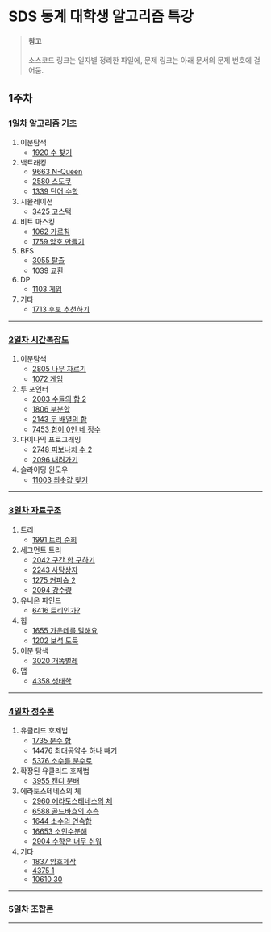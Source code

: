 # SDS 동계 대학생 알고리즘 특강

> #### **참고**
>
> 소스코드 링크는 일자별 정리한 파일에, 문제 링크는 아래 문서의 문제 번호에 걸어둠.



## 1주차

### [1일차 알고리즘 기초][1일차 알고리즘 기초]

1. 이분탐색
   - [1920 수 찾기][1920 수 찾기]
2. 백트래킹
   - [9663 N-Queen][9663 N-Queen]
   - [2580 스도쿠][2580 스도쿠]
   - [1339 단어 수학][1339 단어 수학]
3. 시뮬레이션
   - [3425 고스택][3425 고스택]
4. 비트 마스킹
   - [1062 가르침][1062 가르침]
   - [1759 암호 만들기][1759 암호 만들기]
5. BFS
   - [3055 탈출][3055 탈출]
   - [1039 교환][1039 교환] 
6. DP
   - [1103 게임][1103 게임]
7. 기타
   - [1713 후보 추천하기][1713 후보 추천하기]

---

### [2일차 시간복잡도][2일차 시간복잡도]

1. 이분탐색
   - [2805 나무 자르기][2805 나무 자르기]
   - [1072 게임][1072 게임]
2. 투 포인터
   - [2003 수들의 합 2][2003 수들의 합 2]
   - [1806 부분합][1806 부분합]
   - [2143 두 배열의 합][2143 두 배열의 합]
   - [7453 합이 0인 네 정수][7453 합이 0인 네 정수]
3. 다이나믹 프로그래밍
   - [2748 피보나치 수 2][2748 피보나치 수 2]
   - [2096 내려가기][2096 내려가기]
4. 슬라이딩 윈도우
   - [11003 최솟값 찾기][11003 최솟값 찾기]

---

### [3일차 자료구조][3일차 자료구조]

1. 트리
   - [1991 트리 순회][1991 트리 순회]
2. 세그먼트 트리
   - [2042 구간 합 구하기][2042 구간 합 구하기]
   - [2243 사탕상자][2243 사탕상자]
   - [1275 커피숍 2][1275 커피숍 2]
   - [2094 강수량][2094 강수량]
3. 유니온 파인드
   - [6416 트리인가?][6416 트리인가?]
4. 힙
   - [1655 가운데를 말해요][1655 가운데를 말해요]
   - [1202 보석 도둑][1202 보석 도둑]
5. 이분 탐색
   - [3020 개똥벌레][3020 개똥벌레]
6. 맵
   - [4358 생태학][4358 생태학]

---

### [4일차 정수론][4일차 정수론]

1. 유클리드 호제법
   - [1735 분수 합][1735 분수 합]
   - [14476 최대공약수 하나 빼기][14476 최대공약수 하나 빼기]
   - [5376 소수를 분수로][5376 소수를 분수로]
2. 확장된 유클리드 호제법
   - [3955 캔디 분배][3955 캔디 분배]
3. 에라토스테네스의 체
   - [2960 에라토스테네스의 체][2960 에라토스테네스의 체]
   - [6588 골드바흐의 추측][6588 골드바흐의 추측]
   - [1644 소수의 연속합][1644 소수의 연속합]
   - [16653 소인수분해][16653 소인수분해]
   - [2904 수학은 너무 쉬워][2904 수학은 너무 쉬워]
4. 기타
   - [1837 암호제작][1837 암호제작]
   - [4375 1][4375 1]
   - [10610 30][10610 30]

---

### 5일차 조합론

---



[1일차 알고리즘 기초]:./SDS%201일차%20알고리즘%20기초.md "1일차 알고리즘 기초 문제집 정리"
[3425 고스택]: https://www.acmicpc.net/problem/3425 "백준 3425 고스택"
[3055 탈출]: https://www.acmicpc.net/problem/3055 "백준 3055 탈출"
[1062 가르침]: https://www.acmicpc.net/problem/1062 "백준 1062 가르침"
[1713 후보 추천하기]: https://www.acmicpc.net/problem/1713 "백준 1713 후보 추천하기"
[1103 게임]: https://www.acmicpc.net/problem/1103 "백준 1103 게임"
[1039 교환]: https://www.acmicpc.net/problem/1039 "백준BOJ 1039 교환"
[1920 수 찾기]:https://www.acmicpc.net/problem/1920	"백준 1920 수 찾기"

[9663 N-Queen]: https://www.acmicpc.net/problem/9663 "백준 9663 N-Queen"
[1759 암호 만들기]: https://www.acmicpc.net/problem/1759 "백준 1759 암호 만들기"
[2580 스도쿠]: https://www.acmicpc.net/problem/2580 "백준 2580 스도쿠"
[1339 단어 수학]: https://www.acmicpc.net/problem/1339 "백준 1339 단어 수학"



[2일차 시간복잡도]:./SDS%202일차%20시간복잡도.md "2일차 시간복잡도 문제집 정리"
[2003 수들의 합 2]: https://www.acmicpc.net/problem/2003 "백준 2003 수들의 합 2"
[2805 나무 자르기]:https://www.acmicpc.net/problem/2805 "백준 2805 나무 자르기"
[2748 피보나치 수 2]:https://www.acmicpc.net/problem/2748 "백준2748 피보나치 수 2"
[1806 부분합]: https://www.acmicpc.net/problem/1806	"백준 1806 부분합"
[2096 내려가기]:https://www.acmicpc.net/problem/2096 "백준 2096 내려가기"
[2143 두 배열의 합]: https://www.acmicpc.net/problem/2143 "백준 2143 두 배열의 합"
[1072 게임]: https://www.acmicpc.net/problem/1072 "백준1072 게임"
[7453 합이 0인 네 정수]: https://www.acmicpc.net/problem/7453 "백준 7453 합이 0인 네 정수"
[11003 최솟값 찾기]: https://www.acmicpc.net/problem/11003 "백준11003 최솟값 찾기"



[3일차 자료구조]: ./SDS%203일차%20자료구조.md	"3일차 자료구조 문제집 정리"
[1991 트리 순회]: https://www.acmicpc.net/problem/1991	"백준 1991 트리 순회"
[2042 구간 합 구하기]: https://www.acmicpc.net/problem/2042	"백준 2042 구간 합 구하기 소스 코드"
[6416 트리인가?]: https://www.acmicpc.net/problem/6416	"백준 6416 트리인가? 소스 코드"
[4358 생태학]: https://www.acmicpc.net/problem/4358	"백준 4358 생태학 소스 코드"
[1655 가운데를 말해요]: https://www.acmicpc.net/problem/1655	"백준 1655 가운데를 말해요"
[1202 보석 도둑]: https://www.acmicpc.net/problem/1202	"백준 1202 보석 도둑"
[2243 사탕상자]: https://www.acmicpc.net/problem/2243	"백준 2243 사탕상자"
[3020 개똥벌레]: https://www.acmicpc.net/problem/3020	"백준 3020 개똥벌레"
[1275 커피숍 2]: https://www.acmicpc.net/problem/1275	"백준 1275 커피숍 2"
[2094 강수량]: https://www.acmicpc.net/problem/2094	"백준 2094 강수량"



[4일차 정수론]: ./SDS%204일차%20정수론.md "4일차 정수론 문제집 정리"
[1735 분수 합]: https://www.acmicpc.net/problem/1735 "백준 1735 분수 합"
[14476 최대공약수 하나 빼기]: https://www.acmicpc.net/problem/14476 "백준 14476 최대공약수 하나 빼기"
[3955 캔디 분배]: https://www.acmicpc.net/problem/3955 "백준 3955 캔디 분배"
[2960 에라토스테네스의 체]: https://www.acmicpc.net/problem/2960 "백준 2960 에라토스테네스의 체"
[6588 골드바흐의 추측]: https://www.acmicpc.net/problem/6588 "백준 6588 골드바흐의 추측"
[1644 소수의 연속합]: https://www.acmicpc.net/problem/1644 "백준 1644 소수의 연속합"
[16653 소인수분해]: https://www.acmicpc.net/problem/16653 "백준 16653 소인수분해"
[1837 암호제작]: https://www.acmicpc.net/problem/1837 "백준1837 암호제작"
[2824 최대공약수]:https://www.acmicpc.net/problem/2824 "백준 2824 최대공약수"
[2725 보이는 점의 개수]: https://www.acmicpc.net/problem/2725 "백준 2725 보이는 점의 개수"
[4375 1]:https://www.acmicpc.net/problem/4375 "백준 4375 1"
[10610 30]: https://www.acmicpc.net/problem/10610	"백준 10610 30"
[2904 수학은 너무 쉬워]: https://www.acmicpc.net/problem/2904 "백준 2904 수학은 너무 쉬워"
[5376 소수를 분수로]: https://www.acmicpc.net/problem/5376 "백준 5376 소수를 분수로"